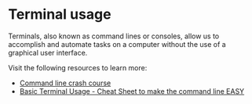 # Terminal usage

Terminals, also known as command lines or consoles, allow us to accomplish and automate tasks on a computer without the use of a graphical user interface.

Visit the following resources to learn more:

- [Command line crash course](https://developer.mozilla.org/en-US/docs/Learn/Tools_and_testing/Understanding_client-side_tools/Command_line)
- [Basic Terminal Usage - Cheat Sheet to make the command line EASY](https://www.youtube.com/watch?v=jDINUSK7rXE)
